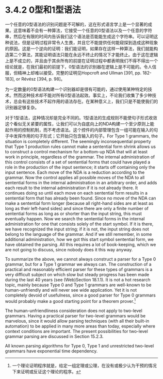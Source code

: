 # 3.4.2 0型和1型语法

一个任意的0型语法的识别问题是不可解的，这在形式语言学上是一个显著的成果。这意味着不会有一种算法，它接受一个任意的0型语法以及一个任意的字符串，然后在有限的时间内告诉我们这个语法是否能能生成这个字符串。可以证明这种说法，但是证明过程非常令人生畏，并且它不能提供任何能窥探到造成这种现象的原因。这是一个逆向的证明：我们能证明，如果存在这样一种算法，我们就能构造第二个算法，其能证明语法只能在永远不终止的情况下才能终止。由于这在逻辑上是不成立的，并且由于其余所有的前提在证明过程中都表明我们不得不得出一个结论就是，在我们最初的前提下，0型语法的识别器在逻辑上是不可能的。令人信服，但精神上却难以接受。完整的证明见Hopcroft and Ullman [391, pp. 182-183], or Révész [394, p. 98]。

为一定数量的0型语法构建一个识别器却是很有可能的，通过使用某种特定的技术。然而这种技术却不能对所有0型语法起效。事实上，不论我们收集了多少种技术，总会有这些技术不起作用的语法存在。在某种意义上，我们只是不能使我们的识别器足够复杂。

对于1型语法，这种情况却是完全不同的。1型语法的生成规则不能使句子形式收敛这个看似无关紧要的属性，让我们可以为自底向上的NDA构建一个至少原则上能起作用的控制机制，而不考虑语法。这个控件的内部管理包含一组可能在输入的句子中发挥作用的句子形式；它开始只包含输入的句子。For Type 1 grammars, the situation is completely different. The seemingly inconsequential property that Type 1 production rules cannot make a sentential form shrink allows us to construct a control mechanism for a bottom-up NDA that will at least work in principle, regardless of the grammar. The internal administration of this control consists of a set of sentential forms that could have played a role in the production of the input sentence; it starts off containing only the input sentence. Each move of the NDA is a reduction according to the grammar. Now the control applies all possible moves of the NDA to all sentential forms in the internal administration in an arbitrary order, and adds each result to the internal administration if it is not already there. It continues doing so until each move on each sentential form results in a sentential form that has already been found. Since no move of the NDA can make a sentential form longer (because all right-hand sides are at least as long as their left-hand sides) and since there are only a finite number of sentential forms as long as or shorter than the input string, this must eventually happen. Now we search the sentential forms in the internal administration for one that consists solely of the start symbol. If it is there, we have recognized the input string; if it is not, the input string does not belong to the language of the grammar. And if we still remember, in some additional administration, how we got this start symbol sentential form, we have obtained the parsing. All this requires a lot of book-keeping, which we are not going to discuss, since nobody does it this way anyway.

To summarize the above, we cannot always construct a parser for a Type 0 grammar, but for a Type 1 grammar we always can. The construction of a practical and reasonably efficient parser for these types of grammars is a very difficult subject on which slow but steady progress has been made during the last 40 years (see (Web)Section 18.1.1). It is not a hot research topic, mainly because Type 0 and Type 1 grammars are well-known to be human-unfriendly and will never see wide application. Yet it is not completely devoid of usefulness, since a good parser for Type 0 grammars would probably make a good starting point for a theorem prover.[^1]

The human-unfriendliness consideration does not apply to two-level grammars. Having a practical parser for two-level grammars would be marvelous, since it would allow parsing techniques (with all their built-in automation) to be applied in many more areas than today, especially where context conditions are important. The present possibilities for two-level grammar parsing are discussed in Section 15.2.3.

All known parsing algorithms for Type 0, Type 1 and unrestricted two-level grammars have exponential time dependency.

[^1]: 一个理论证明程序就是，给定一组定理或公理，在没有或极少认为干预的情况下来证明或反证这个理论的程序。
